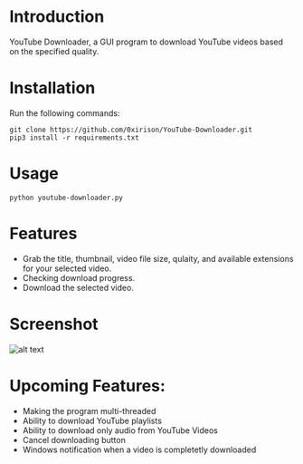 # Introduction
YouTube Downloader, a GUI program to download YouTube videos based on the specified quality.

# Installation
Run the following commands:
```
git clone https://github.com/0xirison/YouTube-Downloader.git
pip3 install -r requirements.txt
```

# Usage
```
python youtube-downloader.py
```

# Features
- Grab the title, thumbnail, video file size, qulaity, and available extensions for your selected video.
- Checking download progress.
- Download the selected video.

# Screenshot
![alt text](https://i.postimg.cc/2yWNhWTn/youtube-downloader.png)

# Upcoming Features:
- Making the program multi-threaded
- Ability to download YouTube playlists
- Ability to download only audio from YouTube Videos
- Cancel downloading button
- Windows notification when a video is completetly downloaded 
